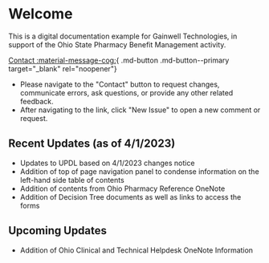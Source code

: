 # Welcome

This is a digital documentation example for Gainwell Technologies, in support of the Ohio State Pharmacy Benefit Management activity.

[Contact :material-message-cog:](https://github.com/gainwell-ohio/spbm/issues){ .md-button .md-button--primary target="_blank" rel="noopener"}

- Please navigate to the "Contact" button to request changes, communicate errors, ask questions, or provide any other related feedback.
- After navigating to the link, click "New Issue" to open a new comment or request.

## Recent Updates (as of 4/1/2023)

- Updates to UPDL based on 4/1/2023 changes notice
- Addition of top of page navigation panel to condense information on the left-hand side table of contents
- Addition of contents from Ohio Pharmacy Reference OneNote
- Addition of Decision Tree documents as well as links to access the forms

## Upcoming Updates

- Addition of Ohio Clinical and Technical Helpdesk OneNote Information
